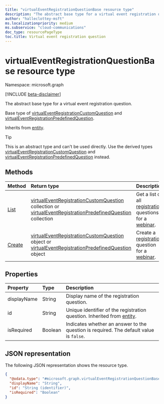 ```yaml
---
title: "virtualEventRegistrationQuestionBase resource type"
description: "The abstract base type for a virtual event registration question."
author: "halleclottey-msft"
ms.localizationpriority: medium
ms.subservice: "cloud-communications"
doc_type: resourcePageType
toc.title: Virtual event registration question
---
```


# virtualEventRegistrationQuestionBase resource type

Namespace: microsoft.graph

[!INCLUDE [beta-disclaimer](../../includes/beta-disclaimer.md)]

The abstract base type for a virtual event registration question.

Base type of [virtualEventRegistrationCustomQuestion](../resources/virtualeventregistrationcustomquestion.md) and [virtualEventRegistrationPredefinedQuestion](../resources/virtualeventregistrationpredefinedquestion.md).

Inherits from [entity](../resources/entity.md).

> [!TIP]
> This is an abstract type and can't be used directly. Use the derived types [virtualEventRegistrationCustomQuestion](../resources/virtualeventregistrationcustomquestion.md) and [virtualEventRegistrationPredefinedQuestion](../resources/virtualeventregistrationpredefinedquestion.md) instead.

## Methods

|Method|Return type|Description|
|:---|:---|:---|
|[List](../api/virtualeventregistrationconfiguration-list-questions.md)|[virtualEventRegistrationCustomQuestion](../resources/virtualeventregistrationcustomquestion.md) collection or [virtualEventRegistrationPredefinedQuestion](../resources/virtualeventregistrationpredefinedquestion.md) collection|Get a list of all [registration](../resources/virtualeventregistration.md) questions for a [webinar](../resources/virtualeventwebinar.md).|
|[Create](../api/virtualeventregistrationconfiguration-post-questions.md)|[virtualEventRegistrationCustomQuestion](../resources/virtualeventregistrationcustomquestion.md) object or [virtualEventRegistrationPredefinedQuestion](../resources/virtualeventregistrationpredefinedquestion.md) object|Create a [registration](../resources/virtualeventregistration.md) question for a [webinar](../resources/virtualeventwebinar.md).|
## Properties

|Property|Type|Description|
|:---|:---|:---|
|displayName|String|Display name of the registration question.|
|id|String|Unique identifier of the registration question. Inherited from [entity](../resources/entity.md).|
|isRequired|Boolean| Indicates whether an answer to the question is required. The default value is `false`.|

## JSON representation

The following JSON representation shows the resource type.
<!-- {
  "blockType": "resource",
  "keyProperty": "id",
  "@odata.type": "microsoft.graph.virtualEventRegistrationQuestionBase",
  "baseType": "microsoft.graph.entity",
  "openType": false
}
-->
``` json
{
  "@odata.type": "#microsoft.graph.virtualEventRegistrationQuestionBase",
  "displayName": "String",  
  "id": "String (identifier)",
  "isRequired": "Boolean"
}
```
